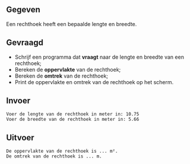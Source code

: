 ## Gegeven

Een rechthoek heeft een bepaalde lengte en breedte.

## Gevraagd

* Schrijf een programma dat **vraagt** naar de lengte en breedte van een rechthoek;
* Bereken de **oppervlakte** van de rechthoek;
* Bereken de **omtrek** van de rechthoek;
* Print de oppervlakte en omtrek van de rechthoek op het scherm.

## Invoer

```
Voer de lengte van de rechthoek in meter in: 10.75
Voer de breedte van de rechthoek in meter in: 5.66
```

## Uitvoer

```
De oppervlakte van de rechthoek is ... m².
De omtrek van de rechthoek is ... m.
```

